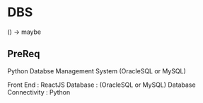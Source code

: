 # DBS

() -> maybe

## PreReq
Python
Databse Management System (OracleSQL or MySQL)


Front End : ReactJS
Database : (OracleSQL or MySQL)
Database Connectivity : Python